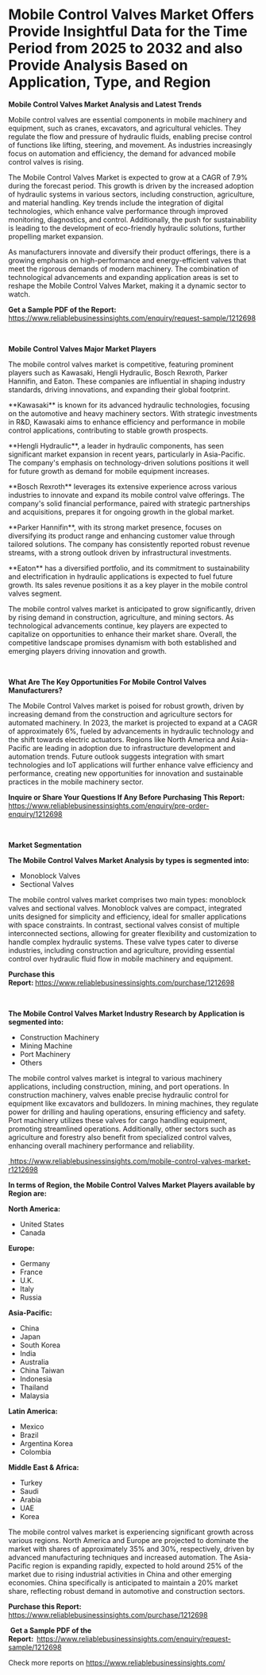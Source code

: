 <p><h1>Mobile Control Valves Market Offers Provide Insightful Data for the Time Period from 2025 to 2032 and also Provide Analysis Based on Application, Type, and Region</h1></p><p><strong>Mobile Control Valves Market Analysis and Latest Trends</strong></p>
<p><p>Mobile control valves are essential components in mobile machinery and equipment, such as cranes, excavators, and agricultural vehicles. They regulate the flow and pressure of hydraulic fluids, enabling precise control of functions like lifting, steering, and movement. As industries increasingly focus on automation and efficiency, the demand for advanced mobile control valves is rising.</p><p>The Mobile Control Valves Market is expected to grow at a CAGR of 7.9% during the forecast period. This growth is driven by the increased adoption of hydraulic systems in various sectors, including construction, agriculture, and material handling. Key trends include the integration of digital technologies, which enhance valve performance through improved monitoring, diagnostics, and control. Additionally, the push for sustainability is leading to the development of eco-friendly hydraulic solutions, further propelling market expansion.</p><p>As manufacturers innovate and diversify their product offerings, there is a growing emphasis on high-performance and energy-efficient valves that meet the rigorous demands of modern machinery. The combination of technological advancements and expanding application areas is set to reshape the Mobile Control Valves Market, making it a dynamic sector to watch.</p></p>
<p><strong>Get a Sample PDF of the Report:&nbsp;</strong> <a href="https://www.reliablebusinessinsights.com/enquiry/request-sample/1212698?utm_campaign=3288&utm_medium=2&utm_source=Github&utm_content=ia&utm_term=24032025&utm_id=mobile-control-valves">https://www.reliablebusinessinsights.com/enquiry/request-sample/1212698</a></p>
<p>&nbsp;</p>
<p><strong>Mobile Control Valves Major Market Players</strong></p>
<p><p>The mobile control valves market is competitive, featuring prominent players such as Kawasaki, Hengli Hydraulic, Bosch Rexroth, Parker Hannifin, and Eaton. These companies are influential in shaping industry standards, driving innovations, and expanding their global footprint.</p><p>**Kawasaki** is known for its advanced hydraulic technologies, focusing on the automotive and heavy machinery sectors. With strategic investments in R&D, Kawasaki aims to enhance efficiency and performance in mobile control applications, contributing to stable growth prospects.</p><p>**Hengli Hydraulic**, a leader in hydraulic components, has seen significant market expansion in recent years, particularly in Asia-Pacific. The company's emphasis on technology-driven solutions positions it well for future growth as demand for mobile equipment increases.</p><p>**Bosch Rexroth** leverages its extensive experience across various industries to innovate and expand its mobile control valve offerings. The company's solid financial performance, paired with strategic partnerships and acquisitions, prepares it for ongoing growth in the global market.</p><p>**Parker Hannifin**, with its strong market presence, focuses on diversifying its product range and enhancing customer value through tailored solutions. The company has consistently reported robust revenue streams, with a strong outlook driven by infrastructural investments.</p><p>**Eaton** has a diversified portfolio, and its commitment to sustainability and electrification in hydraulic applications is expected to fuel future growth. Its sales revenue positions it as a key player in the mobile control valves segment.</p><p>The mobile control valves market is anticipated to grow significantly, driven by rising demand in construction, agriculture, and mining sectors. As technological advancements continue, key players are expected to capitalize on opportunities to enhance their market share. Overall, the competitive landscape promises dynamism with both established and emerging players driving innovation and growth.</p></p>
<p>&nbsp;</p>
<p><strong>What Are The Key Opportunities For Mobile Control Valves Manufacturers?</strong></p>
<p><p>The Mobile Control Valves market is poised for robust growth, driven by increasing demand from the construction and agriculture sectors for automated machinery. In 2023, the market is projected to expand at a CAGR of approximately 6%, fueled by advancements in hydraulic technology and the shift towards electric actuators. Regions like North America and Asia-Pacific are leading in adoption due to infrastructure development and automation trends. Future outlook suggests integration with smart technologies and IoT applications will further enhance valve efficiency and performance, creating new opportunities for innovation and sustainable practices in the mobile machinery sector.</p></p>
<p><strong>Inquire or Share Your Questions If Any Before Purchasing This Report:</strong> <a href="https://www.reliablebusinessinsights.com/enquiry/pre-order-enquiry/1212698?utm_campaign=3288&utm_medium=2&utm_source=Github&utm_content=ia&utm_term=24032025&utm_id=mobile-control-valves">https://www.reliablebusinessinsights.com/enquiry/pre-order-enquiry/1212698</a></p>
<p>&nbsp;</p>
<p><strong>Market Segmentation</strong></p>
<p><strong>The Mobile Control Valves Market Analysis by types is segmented into:</strong></p>
<p><ul><li>Monoblock Valves</li><li>Sectional Valves</li></ul></p>
<p><p>The mobile control valves market comprises two main types: monoblock valves and sectional valves. Monoblock valves are compact, integrated units designed for simplicity and efficiency, ideal for smaller applications with space constraints. In contrast, sectional valves consist of multiple interconnected sections, allowing for greater flexibility and customization to handle complex hydraulic systems. These valve types cater to diverse industries, including construction and agriculture, providing essential control over hydraulic fluid flow in mobile machinery and equipment.</p></p>
<p><strong>Purchase this Report:&nbsp;</strong><a href="https://www.reliablebusinessinsights.com/purchase/1212698?utm_campaign=3288&utm_medium=2&utm_source=Github&utm_content=ia&utm_term=24032025&utm_id=mobile-control-valves">https://www.reliablebusinessinsights.com/purchase/1212698</a></p>
<p>&nbsp;</p>
<p><strong>The Mobile Control Valves Market Industry Research by Application is segmented into:</strong></p>
<p><ul><li>Construction Machinery</li><li>Mining Machine</li><li>Port Machinery</li><li>Others</li></ul></p>
<p><p>The mobile control valves market is integral to various machinery applications, including construction, mining, and port operations. In construction machinery, valves enable precise hydraulic control for equipment like excavators and bulldozers. In mining machines, they regulate power for drilling and hauling operations, ensuring efficiency and safety. Port machinery utilizes these valves for cargo handling equipment, promoting streamlined operations. Additionally, other sectors such as agriculture and forestry also benefit from specialized control valves, enhancing overall machinery performance and reliability.</p></p>
<p><a href="https://www.reliablebusinessinsights.com/mobile-control-valves-market-r1212698?utm_campaign=3288&utm_medium=2&utm_source=Github&utm_content=ia&utm_term=24032025&utm_id=mobile-control-valves">&nbsp;https://www.reliablebusinessinsights.com/mobile-control-valves-market-r1212698</a></p>
<p><strong>In terms of Region, the Mobile Control Valves Market Players available by Region are:</strong></p>
<p>
    <p> <strong> North America: </strong>
        <ul>
            <li>United States</li>
            <li>Canada</li>
        </ul>
        </p> 
    <p> <strong> Europe: </strong>
        <ul>
            <li>Germany</li>
            <li>France</li>
            <li>U.K.</li>
            <li>Italy</li>
            <li>Russia</li>
        </ul>
        </p> 
    <p> <strong> Asia-Pacific: </strong>
        <ul>
            <li>China</li>
            <li>Japan</li>
            <li>South Korea</li>
            <li>India</li>
            <li>Australia</li>
            <li>China Taiwan</li>
            <li>Indonesia</li>
            <li>Thailand</li>
            <li>Malaysia</li>
        </ul>
        </p> 
    <p> <strong> Latin America: </strong>
        <ul>
            <li>Mexico</li>
            <li>Brazil</li>
            <li>Argentina Korea</li>
            <li>Colombia</li>
        </ul>
        </p> 
    <p> <strong> Middle East & Africa: </strong>
        <ul>
            <li>Turkey</li>
            <li>Saudi</li>
            <li>Arabia</li>
            <li>UAE</li>
            <li>Korea</li>
        </ul>
    </p>
    </p>
<p><p>The mobile control valves market is experiencing significant growth across various regions. North America and Europe are projected to dominate the market with shares of approximately 35% and 30%, respectively, driven by advanced manufacturing techniques and increased automation. The Asia-Pacific region is expanding rapidly, expected to hold around 25% of the market due to rising industrial activities in China and other emerging economies. China specifically is anticipated to maintain a 20% market share, reflecting robust demand in automotive and construction sectors.</p></p>
<p><strong>Purchase this Report: </strong><a href="https://www.reliablebusinessinsights.com/purchase/1212698?utm_campaign=3288&utm_medium=2&utm_source=Github&utm_content=ia&utm_term=24032025&utm_id=mobile-control-valves">https://www.reliablebusinessinsights.com/purchase/1212698</a></p>
<p>&nbsp;<strong>Get a Sample PDF of the Report:&nbsp;&nbsp;</strong><a href="https://www.reliablebusinessinsights.com/enquiry/request-sample/1212698?utm_campaign=3288&utm_medium=2&utm_source=Github&utm_content=ia&utm_term=24032025&utm_id=mobile-control-valves">https://www.reliablebusinessinsights.com/enquiry/request-sample/1212698</a></p>
<p><strong></strong></p>
<p>Check more reports on <a href="https://www.reliablebusinessinsights.com/?utm_campaign=3288&utm_medium=2&utm_source=Github&utm_content=ia&utm_term=24032025&utm_id=mobile-control-valves">https://www.reliablebusinessinsights.com/</a></p>